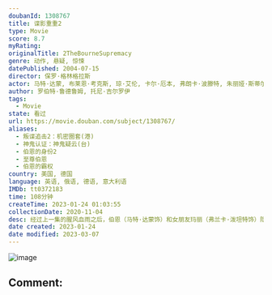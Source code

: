 ```yaml
---
doubanId: 1308767
title: 谍影重重2
type: Movie
score: 8.7
myRating: 
originalTitle: 2TheBourneSupremacy
genre: 动作, 悬疑, 惊悚
datePublished: 2004-07-15
director: 保罗·格林格拉斯
actor: 马特·达蒙, 布莱恩·考克斯, 琼·艾伦, 卡尔·厄本, 弗朗卡·波滕特, 朱丽娅·斯蒂尔斯, 加布里埃尔·曼, 马尔顿·索克斯, 汤姆·加洛普, 约翰·贝德福德·劳埃德, 伊桑·桑德勒, 米歇尔·莫纳汉, 卡瑞尔·罗登, 托马斯·阿拉纳, 奥莎娜·阿金什那, undefined, 蒂姆·格里芬, 肖恩·史密斯, 马克西姆·科瓦莱夫斯基, 帕特里克·克劳利, 乔恩·科林·巴克利, 谢恩·辛努特科, undefined, undefined, 伊万·舍甫多夫, 丹尼斯·布尔加兹列夫, undefined, 维克多·埃菲尔, 埃莱娜·卡多纳, 克里斯·库珀
author: 罗伯特·鲁德鲁姆, 托尼·吉尔罗伊
tags:
  - Movie
state: 看过
url: https://movie.douban.com/subject/1308767/
aliases:
  - 叛谍追击2：机密圈套(港)
  - 神鬼认证：神鬼疑云(台)
  - 伯恩的身份2
  - 至尊伯恩
  - 伯恩的霸权
country: 美国, 德国
language: 英语, 俄语, 德语, 意大利语
IMDb: tt0372183
time: 108分钟
createTime: 2023-01-24 01:03:55
collectionDate: 2020-11-04
desc: 经过上一集的腥风血雨之后，伯恩（马特·达蒙饰）和女朋友玛丽（弗兰卡·泼坦特饰）隐居在印度偏僻的海边小镇，想忘记以前的生活。一天，神秘组织的杀手来到小镇，打破了伯恩二人世界的宁静，女友玛丽在逃亡途中...
date created: 2023-01-24
date modified: 2023-03-07
---
```


![image](p667644866.jpg)

Comment:
---
